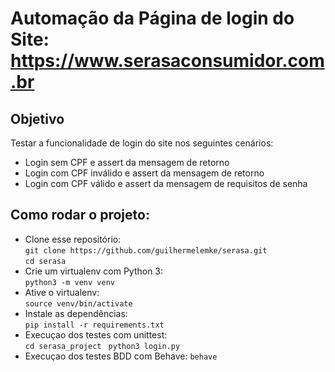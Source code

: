 # Automação da Página de login do Site: https://www.serasaconsumidor.com.br

## Objetivo

Testar a funcionalidade de login do site nos seguintes cenários:
* Login sem CPF e assert da mensagem de retorno
* Login com CPF inválido e assert da mensagem de retorno
* Login com CPF válido e assert da mensagem de requisitos de senha

## Como rodar o projeto:

* Clone esse repositório:  
```git clone https://github.com/guilhermelemke/serasa.git ```  
```cd serasa ```
* Crie um virtualenv com Python 3:  
```python3 -m venv venv ```
* Ative o virtualenv:  
```source venv/bin/activate ```  
* Instale as dependências:   
```pip install -r requirements.txt ```
* Execuçao dos testes com unittest:   
```cd serasa_project ```
```python3 login.py ```
* Execuçao dos testes BDD com Behave:
```behave ```
